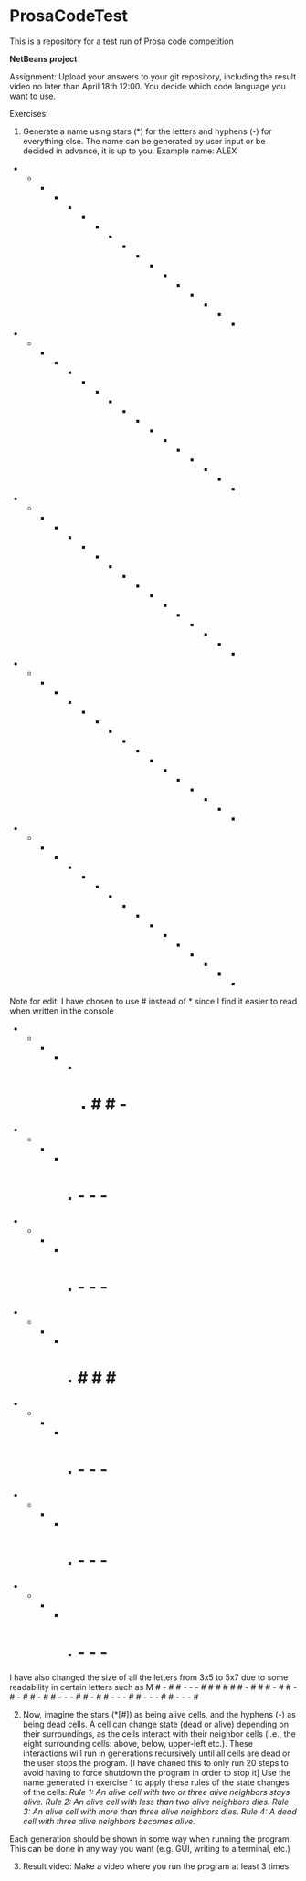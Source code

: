 # ProsaCodeTest
This is a repository for a test run of Prosa code competition

**NetBeans project**



Assignment: 
Upload your answers to your git repository, including the result video no later than April 18th 12:00.
You decide which code language you want to use.



Exercises:
1. Generate a name using stars (*) for the letters and hyphens (-) for everything else. The name can be
generated by user input or be decided in advance, it is up to you.
Example name: ALEX
- - * - - * - - - * * * - * - * -
- * - * - * - - - * - - - * - * -
- * * * - * - - - * * - - - * - -
- * - * - * - - - * - - - * - * -
- * - * - * * * - * * * - * - * -

Note for edit: I have chosen to use # instead of * since I find it easier to read when written in the console
- * * * -   - # # # -
* - - - *   # - - - #
* - - - *   # - - - #
* * * * *   # # # # #
* - - - *   # - - - #
* - - - *   # - - - #
* - - - *   # - - - #
I have also changed the size of all the letters from 3x5 to 5x7 due to some readability in certain letters such as M
        # - #   # - - - #
        # # #   # # - # #
        # - #   # - # - #
        # - #   # - - - #
        # - #   # - - - #
                # - - - #
                # - - - #



2. Now, imagine the stars (*[#]) as being alive cells, and the hyphens (-) as being dead cells. A cell can
change state (dead or alive) depending on their surroundings, as the cells interact with their
neighbor cells (i.e., the eight surrounding cells: above, below, upper-left etc.). These interactions will
run in generations recursively until all cells are dead or the user stops the program. 
[I have chaned this to only run 20 steps to avoid having to force shutdown the program in order to stop it]
Use the name generated in exercise 1 to apply these rules of the state changes of the cells:
_Rule 1: An alive cell with two or three alive neighbors stays alive.
Rule 2: An alive cell with less than two alive neighbors dies.
Rule 3: An alive cell with more than three alive neighbors dies.
Rule 4: A dead cell with three alive neighbors becomes alive._

Each generation should be shown in some way when running the program. This can be done in any
way you want (e.g. GUI, writing to a terminal, etc.)



3. Result video: Make a video where you run the program at least 3 times
